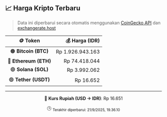 

<!-- HARGA_KRIPTO -->
## 📈 Harga Kripto Terbaru

> Data ini diperbarui secara otomatis menggunakan [CoinGecko API](https://www.coingecko.com/) dan [exchangerate.host](https://exchangerate.host/)

<div align="center">

| 🪙 Token | 💰 Harga (IDR) |
|:------:|---------------:|
| 🟠 **Bitcoin (BTC)**   | Rp 1.926.943.163 |
| 🔵 **Ethereum (ETH)**  | Rp 74.418.044 |
| 🟣 **Solana (SOL)**    | Rp 3.992.062 |
| 🟢 **Tether (USDT)**   | Rp 16.652 |

---

💱 **Kurs Rupiah (USD → IDR)**: Rp 16.651

🕒 <sub>Terakhir diperbarui: 21/9/2025, 19.36.10</sub>

</div>
<!-- /HARGA_KRIPTO -->